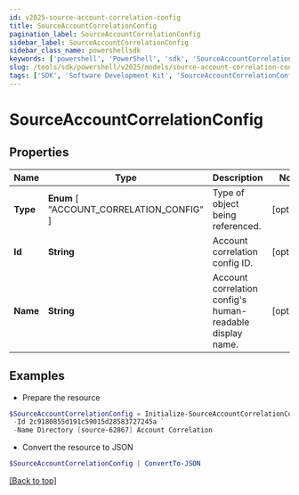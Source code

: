 ```yaml
---
id: v2025-source-account-correlation-config
title: SourceAccountCorrelationConfig
pagination_label: SourceAccountCorrelationConfig
sidebar_label: SourceAccountCorrelationConfig
sidebar_class_name: powershellsdk
keywords: ['powershell', 'PowerShell', 'sdk', 'SourceAccountCorrelationConfig', 'V2025SourceAccountCorrelationConfig'] 
slug: /tools/sdk/powershell/v2025/models/source-account-correlation-config
tags: ['SDK', 'Software Development Kit', 'SourceAccountCorrelationConfig', 'V2025SourceAccountCorrelationConfig']
---
```



# SourceAccountCorrelationConfig

## Properties

Name | Type | Description | Notes
------------ | ------------- | ------------- | -------------
**Type** |  **Enum** [  "ACCOUNT_CORRELATION_CONFIG" ] | Type of object being referenced. | [optional] 
**Id** | **String** | Account correlation config ID. | [optional] 
**Name** | **String** | Account correlation config's human-readable display name. | [optional] 

## Examples

- Prepare the resource
```powershell
$SourceAccountCorrelationConfig = Initialize-SourceAccountCorrelationConfig  -Type ACCOUNT_CORRELATION_CONFIG `
 -Id 2c9180855d191c59015d28583727245a `
 -Name Directory [source-62867] Account Correlation
```

- Convert the resource to JSON
```powershell
$SourceAccountCorrelationConfig | ConvertTo-JSON
```


[[Back to top]](#) 

